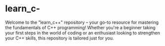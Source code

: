 # learn_c-
Welcome to the "learn_c++" repository – your go-to resource for mastering the fundamentals of C++ programming! Whether you're a beginner taking your first steps in the world of coding or an enthusiast looking to strengthen your C++ skills, this repository is tailored just for you.  
